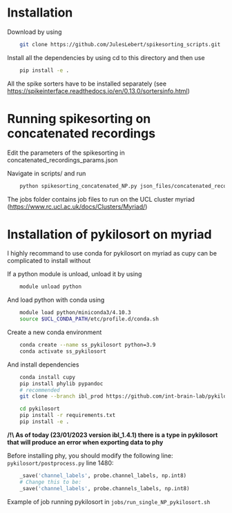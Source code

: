 # Installation

Download by using

```bash
    git clone https://github.com/JulesLebert/spikesorting_scripts.git
```

Install all the dependencies by using cd to this directory and then use

```bash
    pip install -e .
```

All the spike sorters have to be installed separately (see https://spikeinterface.readthedocs.io/en/0.13.0/sortersinfo.html)

# Running spikesorting on concatenated recordings

Edit the parameters of the spikesorting in concatenated_recordings_params.json

Navigate in scripts/ and run

```bash
    python spikesorting_concatenated_NP.py json_files/concatenated_recordings_params.json
```

The jobs folder contains job files to run on the UCL cluster myriad (https://www.rc.ucl.ac.uk/docs/Clusters/Myriad/)


# Installation of pykilosort on myriad

I highly recommand to use conda for pykilosort on myriad as cupy can be complicated to install without

If a python module is unload, unload it by using

```bash   
    module unload python
```

And load python with conda using

```bash
    module load python/miniconda3/4.10.3
    source $UCL_CONDA_PATH/etc/profile.d/conda.sh
```

Create a new conda environment

```bash
    conda create --name ss_pykilosort python=3.9
    conda activate ss_pykilosort
```

And install dependencies

```bash
    conda install cupy
    pip install phylib pypandoc
    # recommended
    git clone --branch ibl_prod https://github.com/int-brain-lab/pykilosort

    cd pykilosort
    pip install -r requirements.txt
    pip install -e .
```

**/!\ As of today (23/01/2023 version ibl_1.4.1) there is a type in pykilosort that will produce an error when exporting data to phy**

Before installing phy, you should modify the following line:
`pykilosort/postprocess.py` line 1480:

```python
    _save('channel_labels', probe.channel_labels, np.int8)
    # Change this to be:
    _save('channel_labels', probe.channels_labels, np.int8)
```

Example of job running pykilosort in `jobs/run_single_NP_pykilosort.sh`